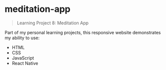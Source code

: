 # meditation-app
> Learning Project 8: Meditation App

Part of my personal learning projects, this responsive website demonstrates my ability to use:
- HTML
- CSS
- JavaScript
- React Native
